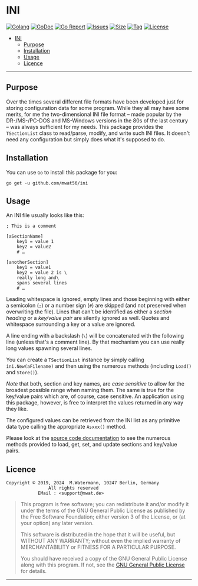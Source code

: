 # INI

[![Golang](https://img.shields.io/badge/Language-Go-green.svg)](https://golang.org/)
[![GoDoc](https://godoc.org/github.com/mwat56/ini?status.svg)](https://godoc.org/github.com/mwat56/ini/)
[![Go Report](https://goreportcard.com/badge/github.com/mwat56/ini)](https://goreportcard.com/report/github.com/mwat56/ini)
[![Issues](https://img.shields.io/github/issues/mwat56/ini.svg)](https://github.com/mwat56/ini/issues?q=is%3Aopen+is%3Aissue)
[![Size](https://img.shields.io/github/repo-size/mwat56/ini.svg)](https://github.com/mwat56/ini/)
[![Tag](https://img.shields.io/github/tag/mwat56/ini.svg)](https://github.com/mwat56/ini/tags)
[![License](https://img.shields.io/github/license/mwat56/ini.svg)](https://github.com/mwat56/ini/blob/main/LICENSE)

- [INI](#ini)
	- [Purpose](#purpose)
	- [Installation](#installation)
	- [Usage](#usage)
	- [Licence](#licence)

----

## Purpose

Over the times several different file formats have been developed just for storing configuration data for some program.
While they all may have some merits, for me the two-dimensional INI file format – made popular by the DR-/MS-/PC-DOS and MS-Windows versions in the 80s of the last century – was always sufficient for my needs.
This package provides the `TSectionList` class to read/parse, modify, and write such INI files. It doesn't need any configuration but simply does what it's supposed to do.

## Installation

You can use `Go` to install this package for you:

    go get -u github.com/mwat56/ini

## Usage

An INI file usually looks like this:

    ; This is a comment

    [aSectionName]
        key1 = value 1
        key2 = value2
        # …

    [anotherSection]
        key1 = value1
        key2 = value 2 is \
        really long and\
        spans several lines
        # …

Leading whitespace is ignored, empty lines and those beginning with either a semicolon (`;`) or a number sign (`#`) are skipped (and not preserved when overwriting the file).
Lines that can't be identified as either a _section heading_ or a _key/value pair_ are silently ignored as well.
Quotes and whitespace surrounding a key or a value are ignored.

A line ending with a backslash (`\`) will be concatenated with the following line (unless that's a comment line).
By that mechanism you can use really long values spawning several lines.

You can create a `TSectionList` instance by simply calling `ini.New(aFilename)` and then using the numerous methods (including `Load()` and `Store()`).

_Note_ that both, section and key names, are _case sensitive_ to allow for the broadest possible range when naming them.
The same is true for the key/value pairs which are, of course, case sensitive.
An application using this package, however, is free to interpret the values returned in any way they like.

The configured values can be retrieved from the INI list as any primitive data type calling the appropriate `Asxxx()` method.

Please look at the [source code documentation](https://godoc.org/github.com/mwat56/ini#TSectionList) to see the numerous methods provided to load, get, set, and update sections and key/value pairs.

## Licence

    Copyright © 2019, 2024  M.Watermann, 10247 Berlin, Germany
                    All rights reserved
                EMail : <support@mwat.de>

> This program is free software; you can redistribute it and/or modify it under the terms of the GNU General Public License as published by the Free Software Foundation; either version 3 of the License, or (at your option) any later version.
>
> This software is distributed in the hope that it will be useful, but WITHOUT ANY WARRANTY; without even the implied warranty of MERCHANTABILITY or FITNESS FOR A PARTICULAR PURPOSE.
>
> You should have received a copy of the GNU General Public License along with this program. If not, see the [GNU General Public License](http://www.gnu.org/licenses/gpl.html) for details.

----
